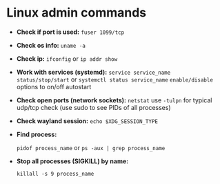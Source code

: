 # Linux admin commands
- **Check if port is used:**
  `fuser 1099/tcp`

- **Check os info:**
  `uname -a`

- **Check ip:**
  `ifconfig` or `ip addr show`

- **Work with services (systemd):**
  `service service_name status/stop/start` or
  `systemctl status service_name`
  `enable/disable` options to on/off autostart

- **Check open ports (network sockets):**
  `netstat` use `-tulpn` for typical udp/tcp check (use sudo to see PIDs of all processes)

- **Check wayland session:**
  `echo $XDG_SESSION_TYPE`

- **Find process:**

  `pidof process_name` or `ps -aux | grep process_name`

- **Stop all processes (SIGKILL) by name:**

  `killall -s 9 process_name`